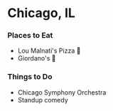 # Chicago, IL

### Places to Eat
- Lou Malnati's Pizza :pizza:
- Giordano's :pizza:

### Things to Do
- Chicago Symphony Orchestra
- Standup comedy
